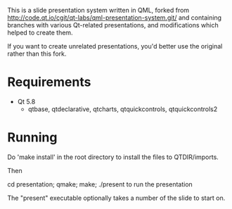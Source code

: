 This is a slide presentation system written in QML, forked from
http://code.qt.io/cgit/qt-labs/qml-presentation-system.git/
and containing branches with various Qt-related presentations,
and modifications which helped to create them.

If you want to create unrelated presentations, you'd better use
the original rather than this fork.

# Requirements

* Qt 5.8
  * qtbase, qtdeclarative, qtcharts, qtquickcontrols, qtquickcontrols2

# Running

Do 'make install' in the root directory to install the files to QTDIR/imports.

Then 

cd presentation; qmake; make; ./present to run the presentation

The "present" executable optionally takes a number of the slide to start on.

